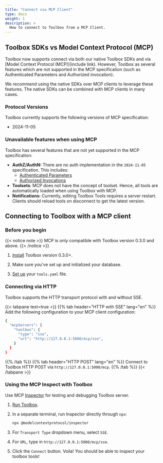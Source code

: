 ```yaml
---
title: "Connect via MCP Client"
type: docs
weight: 1
description: >
  How to connect to Toolbox from a MCP Client.
---
```


## Toolbox SDKs vs Model Context Protocol (MCP)
Toolbox now supports connect via both our native Toolbox SDKs and via [Model Context Protocol (MCP)](include link). However, Toolbox as several features which are not supported in the MCP specification (such as Authenticated Parameters and Authorized invocation). 

We recommend using the native SDKs over MCP clients to leverage these features. The native SDKs can be combined with MCP clients in many cases. 

### Protocol Versions
Toolbox currently supports the following versions of MCP specification:
* 2024-11-05

### Unavailable features when using MCP
Toolbox has several features that are not yet supported in the MCP specification:
* **AuthZ/AuthN:** There are no auth implementation in the `2024-11-05` specification. This includes:
  * [Authenticated Parameters](../resources/tools/_index.md#authenticated-parameters)
  * [Authorized Invocations](../resources/tools/_index.md#authorized-invocations)
* **Toolsets**: MCP does not have the concept of toolset. Hence, all tools are automatically loaded when using Toolbox with MCP.
* **Notifications:** Currently, editing Toolbox Tools requires a server restart. Clients should reload tools on disconnect to get the latest version. 


## Connecting to Toolbox with a MCP client
### Before you begin

{{< notice note >}} 
MCP is only compatible with Toolbox version 0.3.0 and above.
{{< /notice >}}

1. [Install](../getting-started/introduction/_index.md#installing-the-server) Toolbox version 0.3.0+.

1. Make sure you've set up and initialized your database.

1. [Set up](../getting-started/configure.md) your `tools.yaml` file.

### Connecting via HTTP
Toolbox supports the HTTP transport protocol with and without SSE.

{{< tabpane text=true >}} {{% tab header="HTTP with SSE" lang="en" %}}
Add the following configuration to your MCP client configuration:
```bash
{
  "mcpServers": {
    "toolbox": {
      "type": "sse",
      "url": "http://127.0.0.1:5000/mcp/sse",
    }
  }
}
```
{{% /tab %}} {{% tab header="HTTP POST" lang="en" %}}
Connect to Toolbox HTTP POST via `http://127.0.0.1:5000/mcp`.
{{% /tab %}} {{< /tabpane >}}

### Using the MCP Inspect with Toolbox

Use MCP [Inspector](https://github.com/modelcontextprotocol/inspector) for testing and debugging Toolbox server.

1. [Run Toolbox](../getting-started/introduction/_index.md#running-the-server).

1. In a separate terminal, run Inspector directly through `npx`:

    ```bash
    npx @modelcontextprotocol/inspector
    ```

1. For `Transport Type` dropdown menu, select `SSE`.

1. For `URL`, type in `http://127.0.0.1:5000/mcp/sse`.

1. Click the `Connect` button. Voila! You should be able to inspect your toolbox
   tools!